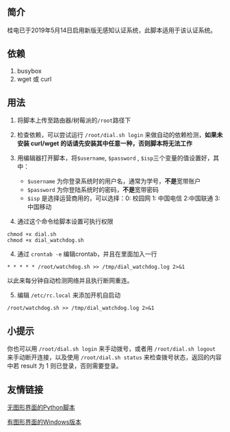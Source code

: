 ## 简介

桂电已于2019年5月14日启用新版无感知认证系统，此脚本适用于该认证系统。

## 依赖

1. busybox
2. wget 或 curl

## 用法

1. 将脚本上传至路由器/树莓派的`/root`路径下

2. 检查依赖，可以尝试运行 `/root/dial.sh login` 来做自动的依赖检测，**如果未安装 curl/wget 的话请先安装其中任意一种，否则脚本将无法工作**

2. 用编辑器打开脚本，将`$username`, `$password` , `$isp`三个变量的值设置好，其中：

   - `$username` 为你登录系统时的用户名，通常为学号，**不是**宽带账户
   - `$password` 为你登陆系统时的密码，**不是**宽带密码
   - `$isp` 是选择运营商用的，可以选择：0: 校园网   1: 中国电信   2:中国联通   3: 中国移动

3. 通过这个命令给脚本设置可执行权限

```
chmod +x dial.sh
chmod +x dial_watchdog.sh
```

4. 通过 `crontab -e` 编辑crontab，并且在里面加入一行
```
* * * * * /root/watchdog.sh >> /tmp/dial_watchdog.log 2>&1
```
以此来每分钟自动检测网络并且执行断网重连。

5. 编辑 `/etc/rc.local` 来添加开机自启动
```
/root/watchdog.sh >> /tmp/dial_watchdog.log 2>&1
```

## 小提示
你也可以用 `/root/dial.sh login` 来手动拨号，或者用 `/root/dial.sh logout` 来手动断开连接，以及使用 `/root/dial.sh status` 来检查拨号状态，返回的内容中若 result 为 1 则已登录，否则需要登录。

## 友情链接
[无图形界面的Python脚本](https://github.com/AndPuQing/GUET-WIFI_AutoLogin)

[有图形界面的Windows版本](https://github.com/magicleafs/GUET-Login)
